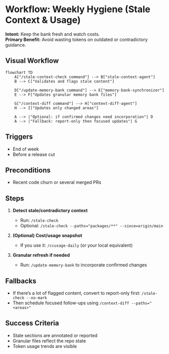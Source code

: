 # Workflow: Weekly Hygiene (Stale Context & Usage)

**Intent:** Keep the bank fresh and watch costs.  
**Primary Benefit:** Avoid wasting tokens on outdated or contradictory guidance.

## Visual Workflow

```mermaid
flowchart TD
    A["/stale-context-check command"] --> B["stale-context-agent"]
    B --> C["Validates and flags stale content"]
    
    D["/update-memory-bank command"] --> E["memory-bank-synchronizer"]
    E --> F["Updates granular memory bank files"]
    
    G["/context-diff command"] --> H["context-diff-agent"]
    H --> I["Updates only changed areas"]
    
    A --> |"Optional: if confirmed changes need incorporation"| D
    A --> |"Fallback: report-only then focused updates"| G
```

## Triggers
- End of week
- Before a release cut

## Preconditions
- Recent code churn or several merged PRs

## Steps
1) **Detect stale/contradictory context**
   - Run: `/stale-check`
   - Optional: `/stale-check --paths="packages/**" --since=origin/main`

2) **(Optional) Cost/usage snapshot**
   - If you use it: `/ccusage-daily` (or your local equivalent)

3) **Granular refresh if needed**
   - Run: `/update-memory-bank` to incorporate confirmed changes

## Fallbacks
- If there’s a lot of flagged content, convert to report-only first: `/stale-check --no-mark`
- Then schedule focused follow-ups using `/context-diff --paths="<areas>"`

## Success Criteria
- Stale sections are annotated or reported
- Granular files reflect the repo state
- Token usage trends are visible
